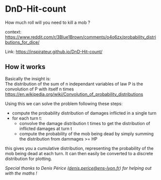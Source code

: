 # DnD-Hit-count
How much roll will you need to kill a mob ?

context:
https://www.reddit.com/r/3Blue1Brown/comments/o4o6zx/probability_distributions_for_dice/

Link: https://inspirateur.github.io/DnD-Hit-count/

## How it works

Basically the insight is:  
The distribution of the sum of n independant variables of law P is the convolution of P with itself n times  
https://en.wikipedia.org/wiki/Convolution_of_probability_distributions

Using this we can solve the problem following these steps:
- compute the probability distribution of damages inflicted in a single turn
- for each turn t:
  - convolve the damage distribution t times to get the distribution of inflicted damages at turn t
  - compute the probability of the mob being dead by simply summing the distribution from dammages >= HP

this gives you a cumulative distribution, representing the probability of the mob being dead at each turn.
It can then easily be converted to a discrete distribution for plotting.


*Special thanks to Denis Périce (denis.perice@ens-lyon.fr) for helping out with the maths !*

